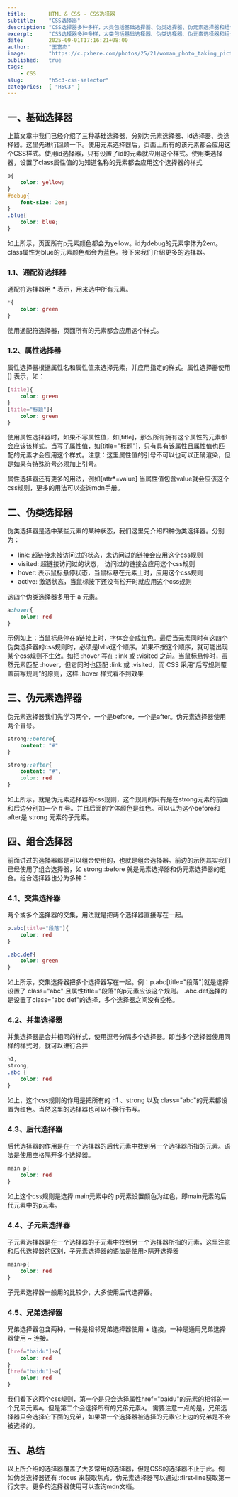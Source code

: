 ```yaml
---
title:       HTML & CSS - CSS选择器
subtitle:    "CSS选择器"
description: "CSS选择器多种多样，大类包括基础选择器、伪类选择器、伪元素选择器和组合选择器。通过这写选择器CSS就可以选择指定元素来进行样式的修改，本文将介绍常用的选择器，当然一些使用场景比较少的选择器可查阅mdn文档。"
excerpt:     "CSS选择器多种多样，大类包括基础选择器、伪类选择器、伪元素选择器和组合选择器。通过这写选择器CSS就可以选择指定元素来进行样式的修改，本文将介绍常用的选择器，当然一些使用场景比较少的选择器可查阅mdn文档。"
date:        2025-09-01T17:16:21+08:00
author:      "王富杰"
image:       "https://c.pxhere.com/photos/25/21/woman_photo_taking_picture_photography_person_female_camera-756610.jpg!d"
published:   true
tags:
    - CSS
slug:        "h5c3-css-selector"
categories:  [ "H5C3" ]
---
```


## 一、基础选择器
上篇文章中我们已经介绍了三种基础选择器，分别为元素选择器、id选择器、类选择器。这里先进行回顾一下。使用元素选择器后，页面上所有的该元素都会应用这个CSS样式。使用id选择器，只有设置了id的元素就应用这个样式。使用类选择器，设置了class属性值的为知道名称的元素都会应用这个选择器的样式
```css
p{
    color: yellow;
} 
#debug{
    font-size: 2em;
}
.blue{
    color: blue;
}
```
如上所示，页面所有p元素颜色都会为yellow。id为debug的元素字体为2em。class属性为blue的元素颜色都会为蓝色。接下来我们介绍更多的选择器。


### 1.1、通配符选择器
通配符选择器用 * 表示，用来选中所有元素。
```css
*{
    color: green
}
```
使用通配符选择器，页面所有的元素都会应用这个样式。

### 1.2、属性选择器
属性选择器根据属性名和属性值来选择元素，并应用指定的样式。属性选择器使用 [] 表示，如：
```css
[title]{
    color: green
}
[title="标题"]{
    color: green
}
```
使用属性选择器时，如果不写属性值，如[title]，那么所有拥有这个属性的元素都会应该该样式。当写了属性值，如[title="标题"]，只有具有该属性且属性值也匹配的元素才会应用这个样式。注意：这里属性值的引号不可以也可以正确渲染，但是如果有特殊符号必须加上引号。

属性选择器还有更多的用法，例如[attr*=value] 当属性值包含value就会应该这个css规则，更多的用法可以查询mdn手册。

## 二、伪类选择器
伪类选择器是选中某些元素的某种状态，我们这里先介绍四种伪类选择器。分别为：
* link: 超链接未被访问过的状态，未访问过的链接会应用这个css规则
* visited: 超链接访问过的状态， 访问过的链接会应用这个css规则
* hover: 表示鼠标悬停状态，当鼠标悬在元素上时，应用这个css规则
* active: 激活状态，当鼠标按下还没有松开时就应用这个css规则

这四个伪类选择器多用于 a 元素。
```css
a:hover{
    color: red
}
```
示例如上：当鼠标悬停在a链接上时，字体会变成红色。最后当元素同时有这四个伪类选择器的css规则时，必须是lvha这个顺序。如果不按这个顺序，就可能出现某个css规则不生效。如把 :hover 写在 :link 或 :visited 之前。当鼠标悬停时，虽然元素匹配 :hover，但它同时也匹配 :link 或 :visited，而 CSS 采用“后写规则覆盖前写规则”的原则，这样 :hover 样式看不到效果


## 三、伪元素选择器
伪元素选择器我们先学习两个，一个是before，一个是after。伪元素选择器使用两个冒号。
```css
strong::before{
    content: "#"
}

strong::after{
    content: "#",
    color: red
}
```
如上所示，就是伪元素选择器的css规则，这个规则的只有是在strong元素的前面和后边分别加一个 # 号。并且后面的字体颜色是红色。可以认为这个before和after是 strong 元素的子元素。

## 四、组合选择器
前面讲过的选择器都是可以组合使用的，也就是组合选择器。前边的示例其实我们已经使用了组合选择器，如 strong::before 就是元素选择器和伪元素选择器的组合。组合选择器也分为多种：

### 4.1、交集选择器
两个或多个选择器的交集，用法就是把两个选择器直接写在一起。
```css
p.abc[title="段落"]{
    color: red
}

.abc.def{
    color: green
}
```
如上所示，交集选择器把多个选择器写在一起。例：p.abc[title="段落"]就是选择设置了 class="abc" 且属性title="段落"的p元素应该这个规则。 .abc.def选择的是设置了class="abc def"的选择，多个选择器之间没有空格。

### 4.2、并集选择器
并集选择器是合并相同的样式，使用逗号分隔多个选择器。即当多个选择器使用同样的样式时，就可以进行合并
```css
h1,
strong,
.abc {
    color: red
}
```
如上，这个css规则的作用是把所有的 h1 、strong 以及 class="abc"的元素都设置为红色。当然这里的选择器也可以不换行书写。


### 4.3、后代选择器
后代选择器的作用是在一个选择器的后代元素中找到另一个选择器所指的元素。语法是使用空格隔开多个选择器。
```css
main p{
    color: red
}
```
如上这个css规则是选择 main元素中的 p元素设置颜色为红色，即main元素的后代元素中的p元素。

### 4.4、子元素选择器
子元素选择器是在一个选择器的子元素中找到另一个选择器所指的元素，这里注意和后代选择器的区别，子元素选择器的语法是使用>隔开选择器
```css
main>p{
    color: red
}
```
子元素选择器一般用的比较少，大多使用后代选择器。

### 4.5、兄弟选择器
兄弟选择器包含两种，一种是相邻兄弟选择器使用 + 连接，一种是通用兄弟选择器使用 ~ 连接。
```css
[href="baidu"]+a{
    color: red
}
[href="baidu"]~a{
    color: red
}
```
我们看下这两个css规则，第一个是只会选择属性href="baidu"的元素的相邻的一个兄弟元素a。但是第二个会选择所有的兄弟元素a。 需要注意一点的是，兄弟选择器只会选择它下面的兄弟，如果第一个选择器被选择的元素它上边的兄弟是不会被选择的。

## 五、总结
以上所介绍的选择器覆盖了大多常用的选择器，但是CSS的选择器不止于此。例如伪类选择器还有 :focus 来获取焦点，伪元素选择器可以通过::first-line获取第一行文字。更多的选择器使用可以查询mdn文档。